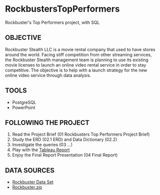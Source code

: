 # RockbustersTopPerformers
Rockbuster's Top Performers project, with SQL


## OBJECTIVE

Rockbuster Stealth LLC is a movie rental company that used to have stores around the world. Facing stiff competition from other streaming services, the Rockbuster Stealth management team is planning to use its existing movie licenses to launch an online video rental service in order to stay competitive.
The objective is to help with a launch strategy for the new online video service through data analysis.


## TOOLS

- PostgreSQL
- PowerPoint


## FOLLOWING THE PROJECT

1. Read the Project Brief (01 Rockbusters Top Performers Project Brief)
2. Study the ERD (02.1 ERD) and Data Dictionary (02.2)
3. Investigate the queries (03 ...)
4. Play with the [Tableau Report](https://public.tableau.com/app/profile/elena.dries/viz/3_10byElenaDries/Story1?publish=yes)
5. Enjoy the Final Report Presentation (04 Final Report)

## DATA SOURCES

- [Rockbuster Data Set](http://www.postgresqltutorial.com/wp-content/uploads/2019/05/dvdrental.zip)
- [Rockbuster.zip](https://drive.google.com/file/d/1hVzBWz5ORRbI37HA8p5tAiuZyMOe66yI/view)

